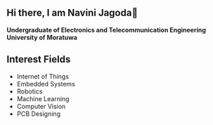 ## Hi there, I am Navini Jagoda👋
**Undergraduate of Electronics and Telecommunication Engineering**
**University of Moratuwa**

## Interest Fields
- Internet of Things
- Embedded Systems
- Robotics
- Machine Learning
- Computer Vision
- PCB Designing




